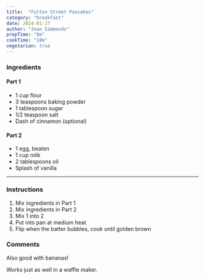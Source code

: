 ```yaml
---
title:  "Fulton Street Pancakes"
category: "breakfast"
date: 2024-01-27
author: "Joan Simmonds"
prepTime: "8m"
cookTime: "10m"
vegetarian: true
---
```


### Ingredients

#### Part 1

- 1 cup flour
- 3 teaspoons baking powder
- 1 tablespoon sugar
- 1/2 teaspoon salt
- Dash of cinnamon (optional)

#### Part 2

- 1 egg, beaten
- 1 cup milk
- 2 tablespoons oil
- Splash of vanilla

---

### Instructions

1. Mix ingredients in Part 1
2. Mix ingredients in Part 2
3. Mix 1 into 2
4. Put into pan at medium heat
5. Flip when the batter bubbles, cook until golden brown

### Comments

Also good with bananas!

Works just as well in a waffle maker.